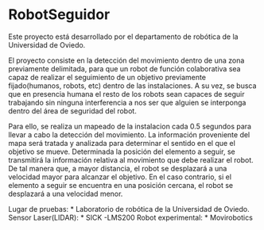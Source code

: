 # RobotSeguidor
Este proyecto está desarrollado por el departamento de robótica de la Universidad de Oviedo.

El proyecto consiste en la detección del movimiento dentro de una zona previamente delimitada, para que un robot de función colaborativa 
sea capaz de realizar el seguimiento de un objetivo previamente fijado(humanos, robots, etc) dentro de las instalaciones. A su vez, se busca 
que en presencia humana el resto de los robots sean capaces de seguir trabajando sin ninguna interferencia a nos ser que alguien 
se interponga dentro del área de seguridad del robot.

Para ello, se realiza un mapeado de la instalacion cada 0.5 segundos para llevar a cabo la detección del movimiento. La información proveniente
del mapa será tratada y analizada para determinar el sentido en el que el objetivo se mueve. Determinada la posición del elemento a seguir,
se transmitirá la información relativa al movimiento que debe realizar el robot. De tal manera que, a mayor distancia, el robot se desplazará
a una velocidad mayor para alcanzar el objetivo. En el caso contrario, si el elemento a seguir se encuentra en una posición cercana, el robot
se desplazará a una velocidad menor.

Lugar de pruebas:        * Laboratorio de robótica de la Universidad de Oviedo.
Sensor Laser(LIDAR):     * SICK -LMS200
Robot experimental:      * Movirobotics

